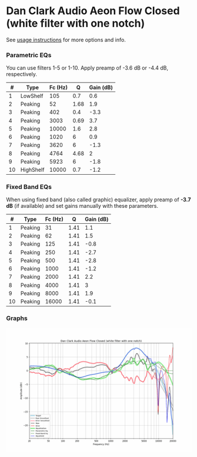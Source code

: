 # Dan Clark Audio Aeon Flow Closed (white filter with one notch)
See [usage instructions](https://github.com/jaakkopasanen/AutoEq#usage) for more options and info.

### Parametric EQs
You can use filters 1-5 or 1-10. Apply preamp of -3.6 dB or -4.4 dB, respectively.

|   # | Type      |   Fc (Hz) |    Q |   Gain (dB) |
|-----|-----------|-----------|------|-------------|
|   1 | LowShelf  |       105 | 0.7  |         0.6 |
|   2 | Peaking   |        52 | 1.68 |         1.9 |
|   3 | Peaking   |       402 | 0.4  |        -3.3 |
|   4 | Peaking   |      3003 | 0.69 |         3.7 |
|   5 | Peaking   |     10000 | 1.6  |         2.8 |
|   6 | Peaking   |      1020 | 6    |         0.9 |
|   7 | Peaking   |      3620 | 6    |        -1.3 |
|   8 | Peaking   |      4764 | 4.68 |         2   |
|   9 | Peaking   |      5923 | 6    |        -1.8 |
|  10 | HighShelf |     10000 | 0.7  |        -1.2 |

### Fixed Band EQs
When using fixed band (also called graphic) equalizer, apply preamp of **-3.7 dB** (if available) and set gains manually with these parameters.

|   # | Type    |   Fc (Hz) |    Q |   Gain (dB) |
|-----|---------|-----------|------|-------------|
|   1 | Peaking |        31 | 1.41 |         1.1 |
|   2 | Peaking |        62 | 1.41 |         1.5 |
|   3 | Peaking |       125 | 1.41 |        -0.8 |
|   4 | Peaking |       250 | 1.41 |        -2.7 |
|   5 | Peaking |       500 | 1.41 |        -2.8 |
|   6 | Peaking |      1000 | 1.41 |        -1.2 |
|   7 | Peaking |      2000 | 1.41 |         2.2 |
|   8 | Peaking |      4000 | 1.41 |         3   |
|   9 | Peaking |      8000 | 1.41 |         1.9 |
|  10 | Peaking |     16000 | 1.41 |        -0.1 |

### Graphs
![](./Dan%20Clark%20Audio%20Aeon%20Flow%20Closed%20(white%20filter%20with%20one%20notch).png)
